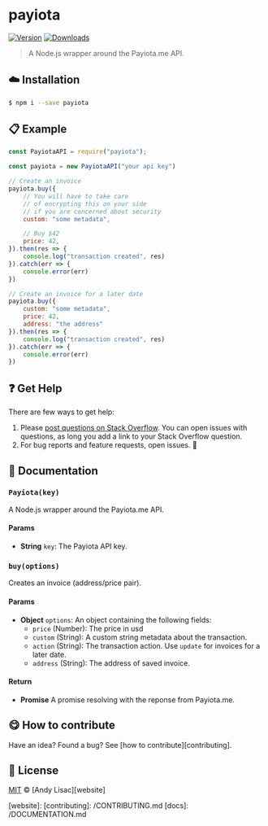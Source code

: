 <!-- Please do not edit this file. Edit the `blah` field in the `package.json` instead. If in doubt, open an issue. -->


# payiota

 [![Version](https://img.shields.io/npm/v/payiota.svg)](https://www.npmjs.com/package/payiota) [![Downloads](https://img.shields.io/npm/dt/payiota.svg)](https://www.npmjs.com/package/payiota)

> A Node.js wrapper around the Payiota.me API.

## :cloud: Installation

```sh
$ npm i --save payiota
```


## :clipboard: Example



```js
const PayiotaAPI = require("payiota");

const payiota = new PayiotaAPI("your api key")

// Create an invoice
payiota.buy({
    // You will have to take care
    // of encrypting this on your side
    // if you are concerned about security
    custom: "some metadata",

    // Buy $42
    price: 42,
}).then(res => {
    console.log("transaction created", res)
}).catch(err => {
    console.error(err)
})

// Create an invoice for a later date
payiota.buy({
    custom: "some metadata",
    price: 42,
    address: "the address"
}).then(res => {
    console.log("transaction created", res)
}).catch(err => {
    console.error(err)
})
```



## :question: Get Help

There are few ways to get help:

 1. Please [post questions on Stack Overflow](https://stackoverflow.com/questions/ask). You can open issues with questions, as long you add a link to your Stack Overflow question.
 2. For bug reports and feature requests, open issues. :bug:



## :memo: Documentation


### `Payiota(key)`
A Node.js wrapper around the Payiota.me API.

#### Params

- **String** `key`: The Payiota API key.

### `buy(options)`
Creates an invoice (address/price pair).

#### Params

- **Object** `options`: An object containing the following fields:
  - `price` (Number): The price in usd
  - `custom` (String): A custom string metadata about the transaction.
  - `action` (String): The transaction action. Use `update` for invoices for a later date.
  - `address` (String): The address of saved invoice.

#### Return
- **Promise** A promise resolving with the reponse from Payiota.me.



## :yum: How to contribute
Have an idea? Found a bug? See [how to contribute][contributing].



## :scroll: License

[MIT][license] © [Andy Lisac][website]

[license]: http://showalicense.com/?fullname=Andy%20Lisac%20%3Candy.lisac%40gmail.com%3E&year=2017#license-mit
[website]:
[contributing]: /CONTRIBUTING.md
[docs]: /DOCUMENTATION.md
